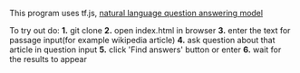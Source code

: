 This program uses tf.js, [natural language question answering model](https://github.com/tensorflow/tfjs-models/tree/master/qna)

To try out do: 
**1.** git clone 
**2.** open index.html in browser
**3.** enter the text for passage input(for example wikipedia article)
**4.** ask question about that article in question input
**5.** click 'Find answers' button or enter
**6.** wait for the results to appear
